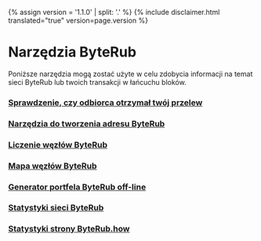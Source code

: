 {% assign version = '1.1.0' | split: '.' %}
{% include disclaimer.html translated="true" version=page.version %}
# Narzędzia ByteRub

Poniższe narzędzia mogą zostać użyte w celu zdobycia informacji na temat sieci ByteRub lub twoich transakcji w łańcuchu bloków.

### [Sprawdzenie, czy odbiorca otrzymał twój przelew](http://btrtests.llcoins.net/checktx.html)

### [Narzędzia do tworzenia adresu ByteRub](https://btr.llcoins.net/)

### [Liczenie węzłów ByteRub](http://byterubnodes.i2p.xyz/)

### [Mapa węzłów ByteRub](https://byterubhash.com/nodes-distribution.html)

### [Generator portfela ByteRub off-line](http://byterubaddress.org/)

### [Statystyki sieci ByteRub](http://byterubblocks.info/stats)

### [Statystyki strony ByteRub.how](https://www.byterub.how/)
